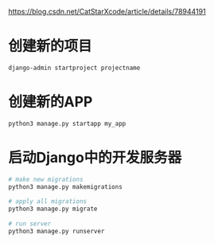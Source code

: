 https://blog.csdn.net/CatStarXcode/article/details/78944191

# 创建新的项目

```
django-admin startproject projectname
```

# 创建新的APP

```
python3 manage.py startapp my_app
```

# 启动Django中的开发服务器

```python
# make new migrations
python3 manage.py makemigrations
 
# apply all migrations
python3 manage.py migrate
 
# run server
python3 manage.py runserver

```

